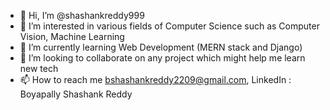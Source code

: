 - 👋 Hi, I’m @shashankreddy999
- 👀 I’m interested in various fields of Computer Science such as Computer Vision, Machine Learning
- 🌱 I’m currently learning Web Development (MERN stack and Django)
- 💞️ I’m looking to collaborate on any project which might help me learn new tech
- 📫 How to reach me bshashankreddy2209@gmail.com, LinkedIn : Boyapally Shashank Reddy

<!---
shashankreddy999/shashankreddy999 is a ✨ special ✨ repository because its `README.md` (this file) appears on your GitHub profile.
You can click the Preview link to take a look at your changes.
--->
